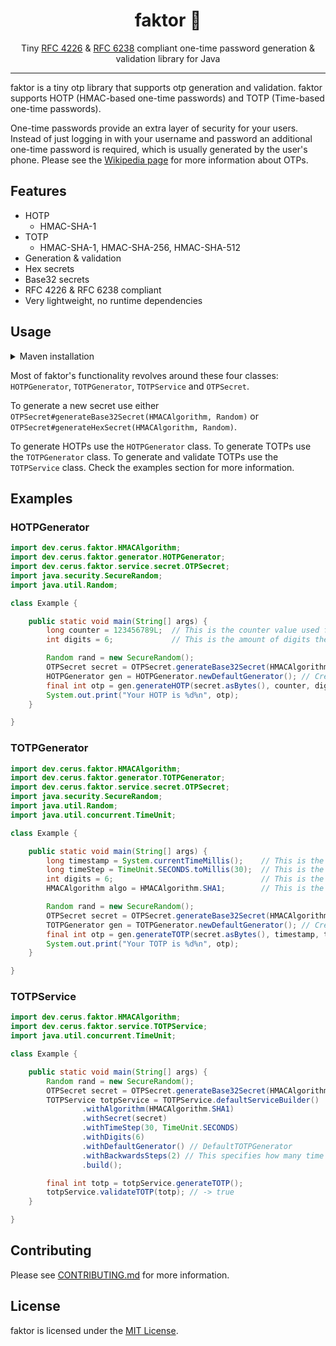 <div align="center">
    <h1>faktor 🔐</h1>
    Tiny <a href="https://www.rfc-editor.org/rfc/rfc4226" target="_blank">RFC 4226</a> & <a href="https://www.rfc-editor.org/rfc/rfc6238" target="_blank">RFC 6238</a> compliant one-time password generation & validation library for Java
</div>
<hr>

faktor is a tiny otp library that supports otp generation and validation. faktor supports HOTP (HMAC-based one-time passwords) and TOTP (Time-based
one-time passwords).

One-time passwords provide an extra layer of security for your users. Instead of just logging in with your username and password an additional
one-time password is required, which is usually generated by the user's phone. Please see
the [Wikipedia page](https://en.wikipedia.org/wiki/One-time_password) for more information about OTPs.

## Features

- HOTP
    - HMAC-SHA-1
- TOTP
    - HMAC-SHA-1, HMAC-SHA-256, HMAC-SHA-512
- Generation & validation
- Hex secrets
- Base32 secrets
- RFC 4226 & RFC 6238 compliant
- Very lightweight, no runtime dependencies

## Usage

<details>
<summary>Maven installation</summary>

```xml

<dependency>
    <groupId>dev.cerus</groupId>
    <artifactId>faktor</artifactId>
    <version>1.0.0</version>
</dependency>

```

</details>

Most of faktor's functionality revolves around these four classes: `HOTPGenerator`, `TOTPGenerator`, `TOTPService` and `OTPSecret`.

To generate a new secret use either `OTPSecret#generateBase32Secret(HMACAlgorithm, Random)` or `OTPSecret#generateHexSecret(HMACAlgorithm, Random)`.

To generate HOTPs use the `HOTPGenerator` class. To generate TOTPs use the `TOTPGenerator` class. To generate and validate TOTPs use the `TOTPService`
class. Check the examples section for more information.

## Examples

### HOTPGenerator

```java
import dev.cerus.faktor.HMACAlgorithm;
import dev.cerus.faktor.generator.HOTPGenerator;
import dev.cerus.faktor.service.secret.OTPSecret;
import java.security.SecureRandom;
import java.util.Random;

class Example {

    public static void main(String[] args) {
        long counter = 123456789L;  // This is the counter value used for otp generation
        int digits = 6;             // This is the amount of digits the otp will have (can be between 6 and 10)

        Random rand = new SecureRandom();
        OTPSecret secret = OTPSecret.generateBase32Secret(HMACAlgorithm.SHA1, rand);
        HOTPGenerator gen = HOTPGenerator.newDefaultGenerator(); // Creates a new instance of DefaultHOTPGenerator
        final int otp = gen.generateHOTP(secret.asBytes(), counter, digits);
        System.out.print("Your HOTP is %d%n", otp);
    }

}
```

### TOTPGenerator

```java
import dev.cerus.faktor.HMACAlgorithm;
import dev.cerus.faktor.generator.TOTPGenerator;
import dev.cerus.faktor.service.secret.OTPSecret;
import java.security.SecureRandom;
import java.util.Random;
import java.util.concurrent.TimeUnit;

class Example {

    public static void main(String[] args) {
        long timestamp = System.currentTimeMillis();    // This is the timestamp the otp will be generated for
        long timeStep = TimeUnit.SECONDS.toMillis(30);  // This is the lifetime of each otp
        int digits = 6;                                 // This is the amount of digits the otp will have (can be between 6 and 10)
        HMACAlgorithm algo = HMACAlgorithm.SHA1;        // This is the algorithm that's used for otp generation

        Random rand = new SecureRandom();
        OTPSecret secret = OTPSecret.generateBase32Secret(HMACAlgorithm.SHA1, rand);
        TOTPGenerator gen = TOTPGenerator.newDefaultGenerator(); // Creates a new instance of DefaultTOTPGenerator
        final int otp = gen.generateTOTP(secret.asBytes(), timestamp, timeStep, digits, algo);
        System.out.print("Your TOTP is %d%n", otp);
    }

}
```

### TOTPService

```java
import dev.cerus.faktor.HMACAlgorithm;
import dev.cerus.faktor.service.TOTPService;
import java.util.concurrent.TimeUnit;

class Example {

    public static void main(String[] args) {
        Random rand = new SecureRandom();
        OTPSecret secret = OTPSecret.generateBase32Secret(HMACAlgorithm.SHA1, rand);
        TOTPService totpService = TOTPService.defaultServiceBuilder()
                .withAlgorithm(HMACAlgorithm.SHA1)
                .withSecret(secret)
                .withTimeStep(30, TimeUnit.SECONDS)
                .withDigits(6)
                .withDefaultGenerator() // DefaultTOTPGenerator
                .withBackwardsSteps(2) // This specifies how many time steps a secret can be old to still count as valid
                .build();

        final int totp = totpService.generateTOTP();
        totpService.validateTOTP(totp); // -> true
    }

}
```

## Contributing

Please see [CONTRIBUTING.md](/CONTRIBUTING.md) for more information.

## License

faktor is licensed under the [MIT License](https://opensource.org/license/mit).